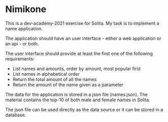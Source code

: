 # Nimikone

This is a dev-academy-2021 exercise for Solita.
My task is to implement a name application.

The application should have an user interface - either a web application or an api - or both.

The user interface should provide at least the first one of the following requirements:
 - List names and amounts, order by amount, most popular first
 - List names in alphabetical order
 - Return the total amount of all the names
 - Return the amount of the name given as a parameter

The data for the application is stored in a json file (names.json). The material contains the top-10 of both male and female names in Solita.

The json file can be used directly as the data source or it can be stored in a database.